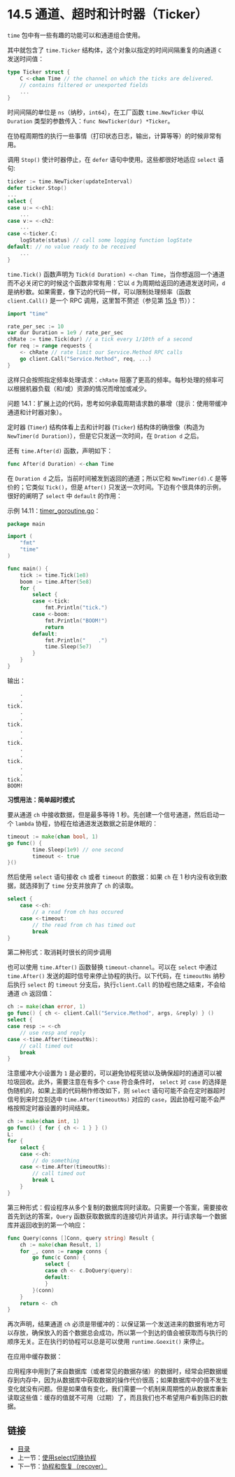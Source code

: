# 14.5 通道、超时和计时器（Ticker）

`time` 包中有一些有趣的功能可以和通道组合使用。

其中就包含了 `time.Ticker` 结构体，这个对象以指定的时间间隔重复的向通道 `C` 发送时间值：

```go
type Ticker struct {
    C <-chan Time // the channel on which the ticks are delivered.
    // contains filtered or unexported fields
    ...
}
```

时间间隔的单位是 `ns`（纳秒，`int64`），在工厂函数 `time.NewTicker` 中以 `Duration` 类型的参数传入：`func NewTicker(dur) *Ticker`。

在协程周期性的执行一些事情（打印状态日志，输出，计算等等）的时候非常有用。

调用 `Stop()` 使计时器停止，在 `defer` 语句中使用。这些都很好地适应 `select` 语句:

```go
ticker := time.NewTicker(updateInterval)
defer ticker.Stop()
...
select {
case u:= <-ch1:
    ...
case v:= <-ch2:
    ...
case <-ticker.C:
    logState(status) // call some logging function logState
default: // no value ready to be received
    ...
}
```

`time.Tick()` 函数声明为 `Tick(d Duration) <-chan Time`，当你想返回一个通道而不必关闭它的时候这个函数非常有用：它以 `d` 为周期给返回的通道发送时间，`d` 是纳秒数。如果需要，像下边的代码一样，可以限制处理频率（函数 `client.Call()` 是一个 RPC 调用，这里暂不赘述（参见第 [15.9](15.9.md) 节））：

```go
import "time"

rate_per_sec := 10
var dur Duration = 1e9 / rate_per_sec
chRate := time.Tick(dur) // a tick every 1/10th of a second
for req := range requests {
    <- chRate // rate limit our Service.Method RPC calls
    go client.Call("Service.Method", req, ...)
}
```

这样只会按照指定频率处理请求：`chRate` 阻塞了更高的频率。每秒处理的频率可以根据机器负载（和/或）资源的情况而增加或减少。

问题 14.1：扩展上边的代码，思考如何承载周期请求数的暴增（提示：使用带缓冲通道和计时器对象）。

定时器 (`Timer`)  结构体看上去和计时器 (`Ticker`) 结构体的确很像（构造为 `NewTimer(d Duration)`），但是它只发送一次时间，在 `Dration d` 之后。

还有 `time.After(d)` 函数，声明如下：

```go
func After(d Duration) <-chan Time
```

在 `Duration d` 之后，当前时间被发到返回的通道；所以它和 `NewTimer(d).C` 是等价的；它类似 `Tick()`，但是 `After()` 只发送一次时间。下边有个很具体的示例，很好的阐明了 `select` 中 `default` 的作用：

示例 14.11：[timer_goroutine.go](examples/chapter_14/timer_goroutine.go)：

```go
package main

import (
	"fmt"
	"time"
)

func main() {
	tick := time.Tick(1e8)
	boom := time.After(5e8)
	for {
		select {
		case <-tick:
			fmt.Println("tick.")
		case <-boom:
			fmt.Println("BOOM!")
			return
		default:
			fmt.Println("    .")
			time.Sleep(5e7)
		}
	}
}
```

输出：

```
    .
    .
tick.
    .
    .
tick.
    .
    .
tick.
    .
    .
tick.
    .
    .
tick.
BOOM!
```

**习惯用法：简单超时模式**

要从通道 `ch` 中接收数据，但是最多等待 1 秒。先创建一个信号通道，然后启动一个 `lambda` 协程，协程在给通道发送数据之前是休眠的：

```go
timeout := make(chan bool, 1)
go func() {
        time.Sleep(1e9) // one second
        timeout <- true
}()
```

然后使用 `select` 语句接收 `ch` 或者 `timeout` 的数据：如果 `ch` 在 1 秒内没有收到数据，就选择到了 `time` 分支并放弃了 `ch` 的读取。

```go
select {
    case <-ch:
        // a read from ch has occured
    case <-timeout:
        // the read from ch has timed out
        break
}
```

第二种形式：取消耗时很长的同步调用

也可以使用 `time.After()` 函数替换 `timeout-channel`。可以在 `select` 中通过 `time.After()` 发送的超时信号来停止协程的执行。以下代码，在 `timeoutNs` 纳秒后执行 `select` 的 `timeout` 分支后，执行`client.Call` 的协程也随之结束，不会给通道 `ch` 返回值：

```go
ch := make(chan error, 1)
go func() { ch <- client.Call("Service.Method", args, &reply) } ()
select {
case resp := <-ch
    // use resp and reply
case <-time.After(timeoutNs):
    // call timed out
    break
}
```

注意缓冲大小设置为 `1` 是必要的，可以避免协程死锁以及确保超时的通道可以被垃圾回收。此外，需要注意在有多个 `case` 符合条件时， `select` 对 `case` 的选择是伪随机的，如果上面的代码稍作修改如下，则 `select` 语句可能不会在定时器超时信号到来时立刻选中 `time.After(timeoutNs)` 对应的 `case`，因此协程可能不会严格按照定时器设置的时间结束。

```go
ch := make(chan int, 1)
go func() { for { ch <- 1 } } ()
L:
for {
    select {
    case <-ch:
        // do something
    case <-time.After(timeoutNs):
        // call timed out
        break L
    }
}
```

第三种形式：假设程序从多个复制的数据库同时读取。只需要一个答案，需要接收首先到达的答案，`Query` 函数获取数据库的连接切片并请求。并行请求每一个数据库并返回收到的第一个响应：

```go
func Query(conns []Conn, query string) Result {
    ch := make(chan Result, 1)
    for _, conn := range conns {
        go func(c Conn) {
            select {
            case ch <- c.DoQuery(query):
            default:
            }
        }(conn)
    }
    return <- ch
}
```

再次声明，结果通道 `ch` 必须是带缓冲的：以保证第一个发送进来的数据有地方可以存放，确保放入的首个数据总会成功，所以第一个到达的值会被获取而与执行的顺序无关。正在执行的协程可以总是可以使用 `runtime.Goexit()` 来停止。


在应用中缓存数据：

应用程序中用到了来自数据库（或者常见的数据存储）的数据时，经常会把数据缓存到内存中，因为从数据库中获取数据的操作代价很高；如果数据库中的值不发生变化就没有问题。但是如果值有变化，我们需要一个机制来周期性的从数据库重新读取这些值：缓存的值就不可用（过期）了，而且我们也不希望用户看到陈旧的数据。

## 链接

- [目录](directory.md)
- 上一节：[使用select切换协程](14.4.md)
- 下一节：[协程和恢复（recover）](14.6.md)
